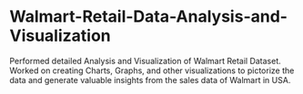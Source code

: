 # Walmart-Retail-Data-Analysis-and-Visualization
Performed detailed Analysis and Visualization of Walmart Retail Dataset. Worked on creating Charts, Graphs, and other visualizations to pictorize the data and generate valuable insights from the sales data of Walmart in USA.
